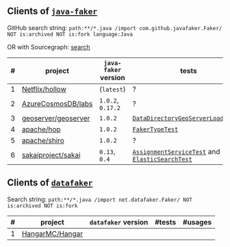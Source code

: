 ## Clients of [`java-faker`](https://github.com/DiUS/java-faker)

GitHub search string: `path:**/*.java /import com.github.javafaker.Faker/  NOT is:archived NOT is:fork language:Java`

OR with Sourcegraph: [search](https://sourcegraph.com/search?q=context:global+lang:Java+import+com.github.javafaker+NOT+repo:DiUS/java-faker+NOT+repo:eugenp/tutorials&patternType=standard&sm=0)

\# | project | `java-faker` version | tests | usages
-- | ------- | -------------------- | ------- | --------
1  | [Netflix/hollow](https://github.com/Netflix/hollow) | (`latest`) | ? | [`FakeDataGenerator`](https://github.com/Netflix/hollow/blob/master/hollow-fakedata/src/main/java/hollow/FakeDataGenerator.java)
2  | [AzureCosmosDB/labs](https://github.com/AzureCosmosDB/labs) | `1.0.2`, `0.17.2` | ? | multiple in [this](https://github.com/AzureCosmosDB/labs/tree/master/java/solutions/src/main/java/com/azure/cosmos/handsonlabs) package
3  | [geoserver/geoserver](https://github.com/geoserver/geoserver) | `1.0.2` | [`DataDirectoryGeoServerLoaderTest`](https://github.com/geoserver/geoserver/blob/main/src/community/datadir-catalog-loader/src/test/java/org/geoserver/catalog/datadir/DataDirectoryGeoServerLoaderTest.java)  | [`CatalogFaker`](https://github.com/geoserver/geoserver/blob/main/src/community/datadir-catalog-loader/src/test/java/org/geoserver/catalog/faker/CatalogFaker.java)
4  | [apache/hop](https://github.com/apache/hop) | `1.0.2` | [`FakerTypeTest`](https://github.com/apache/hop/blob/master/plugins/transforms/fake/src/test/java/org/apache/hop/pipeline/transforms/fake/FakerTypeTest.java) | some in [this](https://github.com/apache/hop/tree/master/plugins/transforms/fake/src/main/java/org/apache/hop/pipeline/transforms/fake) package
5  | [apache/shiro](https://github.com/apache/shiro) | `1.0.2` | ? | [`InMemoryStormtrooperDao`](https://github.com/apache/shiro/blob/main/integration-tests/jaxrs/app/src/main/java/org/apache/shiro/testing/jaxrs/app/dao/InMemoryStormtrooperDao.java)
6  | [sakaiproject/sakai](https://github.com/sakaiproject/sakai) | `0.13`, `0.4` | [`AssignmentServiceTest`](https://github.com/sakaiproject/sakai/blob/master/assignment/impl/src/test/org/sakaiproject/assignment/impl/AssignmentServiceTest.java) and [`ElasticSearchTest`](https://github.com/sakaiproject/sakai/blob/master/search/elasticsearch/impl/src/test/org/sakaiproject/search/elasticsearch/ElasticSearchTest.java) | [`SeedSitesAndUsersJob`](https://github.com/sakaiproject/sakai/blob/master/site-manage/site-manage-impl/impl/src/java/org/sakaiproject/sitemanage/impl/job/SeedSitesAndUsersJob.java)

## Clients of [`datafaker`](https://github.com/datafaker-net/datafaker)

Search string: `path:**/*.java /import net.datafaker.Faker/ NOT is:archived NOT is:fork`

\# | project | `datafaker` version | \#tests | \#usages
-- | ------- | ------------------- | ------- | --------
1  | [HangarMC/Hangar](https://github.com/HangarMC/Hangar) | | |

